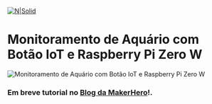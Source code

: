 [![N|Solid](https://www.makerhero.com/wp-content/uploads/2023/02/makerhero-logo.svg)](https://nodesource.com/products/nsolid)

# Monitoramento de Aquário com Botão IoT e Raspberry Pi Zero W

![Monitoramento de Aquário com Botão IoT e Raspberry Pi Zero W](https://www.makerhero.com/wp-content/uploads/2017/11/01-3.png)

### Em breve tutorial no <span style="color:blue"></span>[Blog da MakerHero](https://www.makerhero.com/blog/monitore-aquario-botao-iot-e-raspberry-pi/)!.

